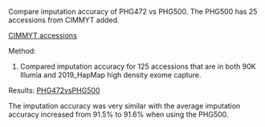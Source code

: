 Compare imputation accuracy of PHG472 vs PHG500. The PHG500 has 25 accessions from CIMMYT added.

<a href=cimmyt-accessions.csv>CIMMYT accessions</a>

Method:
1. Compared imputation accuracy for 125 accessions that are in both 90K Illumia and 2019_HapMap high density exome capture.

Results:
<a href=PHG472vsPHG500.csv>PHG472vsPHG500</a>

The imputation accuracy was very similar with the average imputation accuracy increased from 91.5% to 91.6% when using the PHG500.

